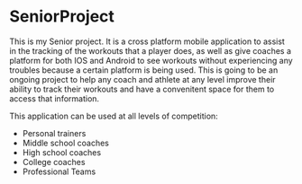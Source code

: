 # SeniorProject
This is my Senior project. It is a cross platform mobile application to assist in the tracking of the workouts that a player does, as well as give coaches a platform for both IOS and Android to see workouts without experiencing any troubles because a certain platform is being used. This is going to be an ongoing project to help any coach and athlete at any level improve their ability to track their workouts and have a convenitent space for them to access that information.

This application can be used at all levels of competition:
- Personal trainers
- Middle school coaches
- High school coaches
- College coaches
- Professional Teams



